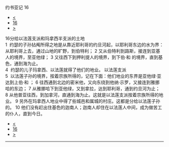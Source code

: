 ﻿





 约书亚记 16




* [<](bible/JOS15.md)
* [16](bible/JOS.md)
* [>](bible/JOS17.md)



 
16分给以法莲支派和玛拿西半支派的土地  
1  约瑟的子孙拈阄所得之地是从靠近耶利哥的约旦河起，以耶利哥东边的水为界：从耶利哥上去，通过山地的旷野，到伯特利； 
2 又从伯特利到路斯，接连到亚基人的境界，至亚他绿； 
3 又往西下到押利提人的境界，到下伯·和 的境界，直到基色，通到海为止。  
4  约瑟的儿子玛拿西、以法莲就得了他们的地业。 以法莲支派  
5  以法莲子孙的境界，按着宗族所得的，记在下面：他们地业的东界是亚他绿·亚达到上伯·和 ； 
6 往西通到北边的密米他，又向东绕到他纳·示罗，又接连到雅挪哈的东边； 
7 从雅挪哈下到亚他绿，又到拿拉，达到耶利哥，通到约旦河为止； 
8 从他普亚往西，到加拿河，直通到海为止。这就是以法莲支派按着宗族所得的地业。 
9 另外在玛拿西人地业中得了些城邑和属城的村庄。这都是分给以法莲子孙的。 
10 他们没有赶出住基色的迦南人；迦南人却住在以法莲人中间，成为做苦工的仆人，直到今日。 
* [<](bible/JOS15.md)
* [16](bible/JOS.md)
* [>](bible/JOS17.md)





---









